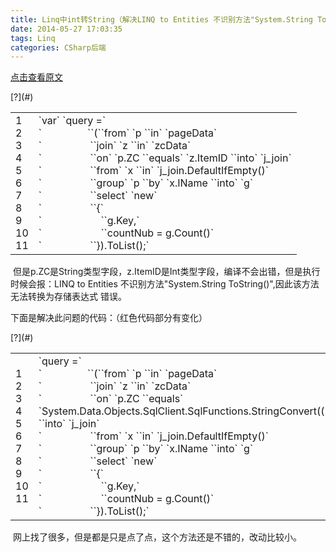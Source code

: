 ```yaml
---
title: Linq中int转String（解决LINQ to Entities 不识别方法"System.String ToString()",因此该方法无法转换为存储表达式.）
date: 2014-05-27 17:03:35
tags: Linq 
categories: CSharp后端
---
```


[点击查看原文](https://www.cnblogs.com/bugzone/p/2014-05-27.html)

<div id="cnblogs_post_body" class="blogpost-body ">
    <div class="cnblogs_Highlighter sh-gutter">
<div><div id="highlighter_809054" class="syntaxhighlighter  csharp"><div class="toolbar"><span>[?](#)</span></div><table border="0" cellpadding="0" cellspacing="0"><tbody><tr><td class="gutter"><div class="line number1 index0 alt2">1</div><div class="line number2 index1 alt1">2</div><div class="line number3 index2 alt2">3</div><div class="line number4 index3 alt1">4</div><div class="line number5 index4 alt2">5</div><div class="line number6 index5 alt1">6</div><div class="line number7 index6 alt2">7</div><div class="line number8 index7 alt1">8</div><div class="line number9 index8 alt2">9</div><div class="line number10 index9 alt1">10</div><div class="line number11 index10 alt2">11</div></td><td class="code"><div class="container"><div class="line number1 index0 alt2">`var` `query =`</div><div class="line number2 index1 alt1">`&nbsp;&nbsp;&nbsp;&nbsp;&nbsp;&nbsp;&nbsp;&nbsp;&nbsp;&nbsp;&nbsp;&nbsp;&nbsp;&nbsp;&nbsp;&nbsp;&nbsp;``(``from` `p ``in` `pageData`</div><div class="line number3 index2 alt2">`&nbsp;&nbsp;&nbsp;&nbsp;&nbsp;&nbsp;&nbsp;&nbsp;&nbsp;&nbsp;&nbsp;&nbsp;&nbsp;&nbsp;&nbsp;&nbsp;&nbsp;&nbsp;``join` `z ``in` `zcData`</div><div class="line number4 index3 alt1">`&nbsp;&nbsp;&nbsp;&nbsp;&nbsp;&nbsp;&nbsp;&nbsp;&nbsp;&nbsp;&nbsp;&nbsp;&nbsp;&nbsp;&nbsp;&nbsp;&nbsp;&nbsp;``on` `p.ZC ``equals` `z.ItemID ``into` `j_join`</div><div class="line number5 index4 alt2">`&nbsp;&nbsp;&nbsp;&nbsp;&nbsp;&nbsp;&nbsp;&nbsp;&nbsp;&nbsp;&nbsp;&nbsp;&nbsp;&nbsp;&nbsp;&nbsp;&nbsp;&nbsp;``from` `x ``in` `j_join.DefaultIfEmpty()`</div><div class="line number6 index5 alt1">`&nbsp;&nbsp;&nbsp;&nbsp;&nbsp;&nbsp;&nbsp;&nbsp;&nbsp;&nbsp;&nbsp;&nbsp;&nbsp;&nbsp;&nbsp;&nbsp;&nbsp;&nbsp;``group` `p ``by` `x.IName ``into` `g`</div><div class="line number7 index6 alt2">`&nbsp;&nbsp;&nbsp;&nbsp;&nbsp;&nbsp;&nbsp;&nbsp;&nbsp;&nbsp;&nbsp;&nbsp;&nbsp;&nbsp;&nbsp;&nbsp;&nbsp;&nbsp;``select` `new`</div><div class="line number8 index7 alt1">`&nbsp;&nbsp;&nbsp;&nbsp;&nbsp;&nbsp;&nbsp;&nbsp;&nbsp;&nbsp;&nbsp;&nbsp;&nbsp;&nbsp;&nbsp;&nbsp;&nbsp;&nbsp;``{`</div><div class="line number9 index8 alt2">`&nbsp;&nbsp;&nbsp;&nbsp;&nbsp;&nbsp;&nbsp;&nbsp;&nbsp;&nbsp;&nbsp;&nbsp;&nbsp;&nbsp;&nbsp;&nbsp;&nbsp;&nbsp;&nbsp;&nbsp;&nbsp;&nbsp;``g.Key,`</div><div class="line number10 index9 alt1">`&nbsp;&nbsp;&nbsp;&nbsp;&nbsp;&nbsp;&nbsp;&nbsp;&nbsp;&nbsp;&nbsp;&nbsp;&nbsp;&nbsp;&nbsp;&nbsp;&nbsp;&nbsp;&nbsp;&nbsp;&nbsp;&nbsp;``countNub = g.Count()`</div><div class="line number11 index10 alt2">`&nbsp;&nbsp;&nbsp;&nbsp;&nbsp;&nbsp;&nbsp;&nbsp;&nbsp;&nbsp;&nbsp;&nbsp;&nbsp;&nbsp;&nbsp;&nbsp;&nbsp;&nbsp;``}).ToList();`</div></div></td></tr></tbody></table></div></div>
</div>

&nbsp;但是p.ZC是String类型字段，z.ItemID是Int类型字段，编译不会出错，但是执行时候会报：LINQ to Entities 不识别方法"System.String ToString()",因此该方法无法转换为存储表达式 错误。

下面是解决此问题的代码：（红色代码部分有变化）

<div class="cnblogs_Highlighter sh-gutter">
<div><div id="highlighter_432075" class="syntaxhighlighter  csharp"><div class="toolbar"><span>[?](#)</span></div><table border="0" cellpadding="0" cellspacing="0"><tbody><tr><td class="gutter"><div class="line number1 index0 alt2">1</div><div class="line number2 index1 alt1">2</div><div class="line number3 index2 alt2">3</div><div class="line number4 index3 alt1">4</div><div class="line number5 index4 alt2">5</div><div class="line number6 index5 alt1">6</div><div class="line number7 index6 alt2">7</div><div class="line number8 index7 alt1">8</div><div class="line number9 index8 alt2">9</div><div class="line number10 index9 alt1">10</div><div class="line number11 index10 alt2">11</div></td><td class="code"><div class="container"><div class="line number1 index0 alt2">`query =`</div><div class="line number2 index1 alt1">`&nbsp;&nbsp;&nbsp;&nbsp;&nbsp;&nbsp;&nbsp;&nbsp;&nbsp;&nbsp;&nbsp;&nbsp;&nbsp;&nbsp;&nbsp;&nbsp;&nbsp;``(``from` `p ``in` `pageData`</div><div class="line number3 index2 alt2">`&nbsp;&nbsp;&nbsp;&nbsp;&nbsp;&nbsp;&nbsp;&nbsp;&nbsp;&nbsp;&nbsp;&nbsp;&nbsp;&nbsp;&nbsp;&nbsp;&nbsp;&nbsp;``join` `z ``in` `zcData`</div><div class="line number4 index3 alt1">`&nbsp;&nbsp;&nbsp;&nbsp;&nbsp;&nbsp;&nbsp;&nbsp;&nbsp;&nbsp;&nbsp;&nbsp;&nbsp;&nbsp;&nbsp;&nbsp;&nbsp;&nbsp;``on` `p.ZC ``equals` `System.Data.Objects.SqlClient.SqlFunctions.StringConvert((``double``)z.ItemID) ``into` `j_join`</div><div class="line number5 index4 alt2">`&nbsp;&nbsp;&nbsp;&nbsp;&nbsp;&nbsp;&nbsp;&nbsp;&nbsp;&nbsp;&nbsp;&nbsp;&nbsp;&nbsp;&nbsp;&nbsp;&nbsp;&nbsp;``from` `x ``in` `j_join.DefaultIfEmpty()`</div><div class="line number6 index5 alt1">`&nbsp;&nbsp;&nbsp;&nbsp;&nbsp;&nbsp;&nbsp;&nbsp;&nbsp;&nbsp;&nbsp;&nbsp;&nbsp;&nbsp;&nbsp;&nbsp;&nbsp;&nbsp;``group` `p ``by` `x.IName ``into` `g`</div><div class="line number7 index6 alt2">`&nbsp;&nbsp;&nbsp;&nbsp;&nbsp;&nbsp;&nbsp;&nbsp;&nbsp;&nbsp;&nbsp;&nbsp;&nbsp;&nbsp;&nbsp;&nbsp;&nbsp;&nbsp;``select` `new`</div><div class="line number8 index7 alt1">`&nbsp;&nbsp;&nbsp;&nbsp;&nbsp;&nbsp;&nbsp;&nbsp;&nbsp;&nbsp;&nbsp;&nbsp;&nbsp;&nbsp;&nbsp;&nbsp;&nbsp;&nbsp;``{`</div><div class="line number9 index8 alt2">`&nbsp;&nbsp;&nbsp;&nbsp;&nbsp;&nbsp;&nbsp;&nbsp;&nbsp;&nbsp;&nbsp;&nbsp;&nbsp;&nbsp;&nbsp;&nbsp;&nbsp;&nbsp;&nbsp;&nbsp;&nbsp;&nbsp;``g.Key,`</div><div class="line number10 index9 alt1">`&nbsp;&nbsp;&nbsp;&nbsp;&nbsp;&nbsp;&nbsp;&nbsp;&nbsp;&nbsp;&nbsp;&nbsp;&nbsp;&nbsp;&nbsp;&nbsp;&nbsp;&nbsp;&nbsp;&nbsp;&nbsp;&nbsp;``countNub = g.Count()`</div><div class="line number11 index10 alt2">`&nbsp;&nbsp;&nbsp;&nbsp;&nbsp;&nbsp;&nbsp;&nbsp;&nbsp;&nbsp;&nbsp;&nbsp;&nbsp;&nbsp;&nbsp;&nbsp;&nbsp;&nbsp;``}).ToList();`</div></div></td></tr></tbody></table></div></div>
</div>

&nbsp;网上找了很多，但是都是只是点了点，这个方法还是不错的，改动比较小。

</div>
